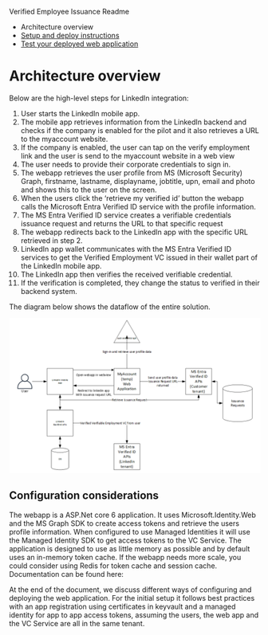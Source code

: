 Verified Employee Issuance Readme

- Architecture overview
- [Setup and deploy instructions](ReadmeFiles/Deployment.md)
- [Test your deployed web application](ReadmeFiles/TestApplication.md)

# Architecture overview

Below are the high-level steps for LinkedIn integration:
1.	User starts the LinkedIn mobile app. 
2.	The mobile app retrieves information from the LinkedIn backend and checks if the company is enabled for the pilot and it also retrieves a URL to the myaccount website.
3.	If the company is enabled, the user can tap on the verify employment link and the user is send to the myaccount website in a web view
4.	The user needs to provide their corporate credentials to sign in.
5.	The webapp retrieves the user profile from MS (Microsoft Security) Graph, firstname, lastname, displayname, jobtitle, upn, email and photo and shows this to the user on the screen.
6.	When the users click the ‘retrieve my verified id’ button the webapp calls the Microsoft Entra Verified ID service with the profile information.
7.	The MS Entra Verified ID service creates a verifiable credentials issuance request and returns the URL to that specific request
8.	The webapp redirects back to the LinkedIn app with the specific URL retrieved in step 2.
9.	LinkedIn app wallet communicates with the MS Entra Verified ID services to get the Verified Employment VC issued in their wallet part of the LinkedIn mobile app.
10.	The LinkedIn app then verifies the received verifiable credential.
11.	If the verification is completed, they change the status to verified in their backend system.

The diagram below shows the dataflow of the entire solution.

![dataflow diagram](ReadmeFiles/Images/DataFlowDiagram.png)

## Configuration considerations
The webapp is a ASP.Net core 6 application. It uses Microsoft.Identity.Web and the MS Graph SDK to create access tokens and retrieve the users profile information. When configured to use Managed Identities it will use the Managed Identity SDK to get access tokens to the VC Service. The application is designed to use as little memory as possible and by default uses an in-memory token cache. If the webapp needs more scale, you could consider using Redis for token cache and session cache. Documentation can be found here:

At the end of the document, we discuss different ways of configuring and deploying the web application. For the initial setup it follows best practices with an app registration using certificates in keyvault and a managed identity for app to app access tokens, assuming the users, the web app and the VC Service are all in the same tenant.
